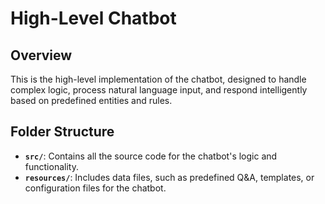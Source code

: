 # High-Level Chatbot

## Overview

This is the high-level implementation of the chatbot, designed to handle complex logic, process natural language input, and respond intelligently based on predefined entities and rules.

## Folder Structure

- **`src/`**: Contains all the source code for the chatbot's logic and functionality.
- **`resources/`**: Includes data files, such as predefined Q&A, templates, or configuration files for the chatbot.

